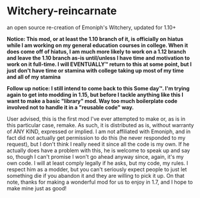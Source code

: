 # Witchery-reincarnate
an open source re-creation of Emoniph's Witchery, updated for 1.10+

**Notice: This mod, or at least the 1.10 branch of it, is officially on hiatus while I am working on my general education courses in college. When it does come off of hiatus, I am much more likely to work on a 1.12 branch and leave the 1.10 branch as-is until/unless I have time and motivation to work on it full-time. I will EVENTUALLY™ return to this at some point, but I just don't have time or stamina with college taking up most of my time and all of my stamina**

**Follow up notice: I still intend to come back to this Some day™. I'm trying again to get into modding in 1.15, but before I tackle anything like this I want to make a basic "library" mod. Way too much boilerplate code involved not to handle it in a "reusable code" way.**

User advised, this is the first mod I've ever attempted to make or, as is in this particular case, remake. As such, it is distributed as is, without warranty of ANY KIND, expressed or implied. I am not affiliated with Emoniph, and in fact did not actually get permission to do this (he never responded to my request), but I don't think I really need it since all the code is my own. If he actually does have a problem with this, he is welcome to speak up and say so, though I can't promise I won't go ahead anyway since, again, it's my own code. I will at least comply legally if he asks, but my code, my rules. I respect him as a modder, but you can't seriously expect people to just let something die if you abandon it and they are willing to pick it up. On that note, thanks for making a wonderful mod for us to enjoy in 1.7, and I hope to make mine just as good!
